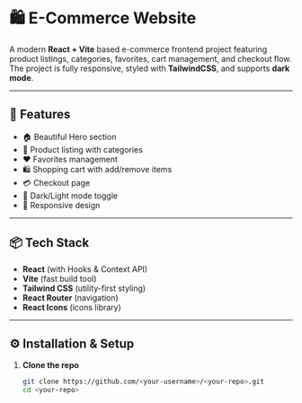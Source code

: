 # 🛍️ E-Commerce Website

A modern **React + Vite** based e-commerce frontend project featuring product listings, categories, favorites, cart management, and checkout flow.  
The project is fully responsive, styled with **TailwindCSS**, and supports **dark mode**.

---

## 🚀 Features
- 🏠 Beautiful Hero section  
- 🛒 Product listing with categories  
- ❤️ Favorites management  
- 🛍️ Shopping cart with add/remove items  
- 💳 Checkout page  
- 🌙 Dark/Light mode toggle  
- 📱 Responsive design  

---

## 📦 Tech Stack
- **React** (with Hooks & Context API)  
- **Vite** (fast build tool)  
- **Tailwind CSS** (utility-first styling)  
- **React Router** (navigation)  
- **React Icons** (icons library)  

---

## ⚙️ Installation & Setup

1. **Clone the repo**
   ```bash
   git clone https://github.com/<your-username>/<your-repo>.git
   cd <your-repo>
